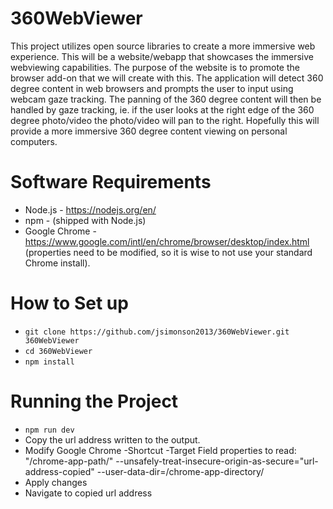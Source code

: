 # 360WebViewer
This project utilizes open source libraries to create a more immersive web experience. This will be a website/webapp that showcases the immersive webviewing capabilities. The purpose of the website is to promote the browser add-on that we will create with this. The application will detect 360 degree content in web browsers and prompts the user to input using webcam gaze tracking. The panning of the 360 degree content will then be handled by gaze tracking, ie. if the user looks at the right edge of the 360 degree photo/video the photo/video will pan to the right. Hopefully this will provide a more immersive 360 degree content viewing on personal computers.

# Software Requirements

* Node.js - https://nodejs.org/en/
* npm - (shipped with Node.js)
* Google Chrome - https://www.google.com/intl/en/chrome/browser/desktop/index.html (properties need to be modified, so it is wise to not use your standard Chrome install).

# How to Set up

* `git clone https://github.com/jsimonson2013/360WebViewer.git 360WebViewer`
* `cd 360WebViewer`
* `npm install`

# Running the Project

* `npm run dev`
* Copy the url address written to the output.
* Modify Google Chrome -Shortcut -Target Field properties to read: "/chrome-app-path/" --unsafely-treat-insecure-origin-as-secure="url-address-copied" --user-data-dir=/chrome-app-directory/
* Apply changes
* Navigate to copied url address

